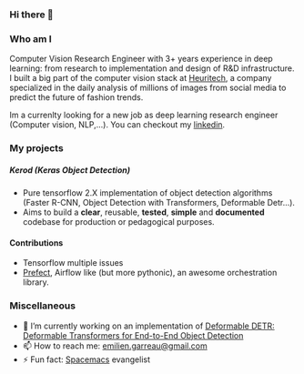 ### Hi there 👋

### Who am I

Computer Vision Research Engineer with 3+ years experience in deep learning: from research to implementation and design of R&D infrastructure. I built a big part of the computer vision stack at [Heuritech](https://www.heuritech.com/), a company specialized in the daily analysis of millions of images from social media to predict the future of fashion trends.
  
Im a currenlty looking for a new job as deep learning research engineer (Computer vision, NLP,...).
You can checkout my [linkedin](https://www.linkedin.com/in/emilien-garreau-b87606ab/).

### My projects

##### Kerod (Keras Object Detection)

- Pure tensorflow 2.X implementation of object detection algorithms (Faster R-CNN, Object Detection with Transformers, Deformable Detr...).
- Aims to build a **clear**, reusable, **tested**, **simple** and **documented** codebase for production or pedagogical purposes.

#### Contributions

- Tensorflow multiple issues
- [Prefect](https://github.com/PrefectHQ/prefect), Airflow like (but more pythonic), an awesome orchestration library.

### Miscellaneous

- 🔭 I’m currently working on an implementation of [Deformable DETR: Deformable Transformers for End-to-End Object Detection](https://arxiv.org/abs/2010.04159)
- 📫 How to reach me: emilien.garreau@gmail.com
- ⚡ Fun fact: [Spacemacs](https://github.com/syl20bnr/spacemacs) evangelist 

